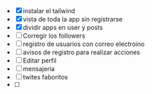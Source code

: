 - [x] instalar el tailwind
- [x] vista de toda la app sin registrarse
- [x] dividir apps en user y posts
- [ ] Corregir los followers 
- [ ] registro de usuarios con correo electroino
- [ ] avisos de registro para realizar acciones
- [ ] Editar perfil
- [ ] mensajeria
- [ ] twites faboritos
- [ ] 